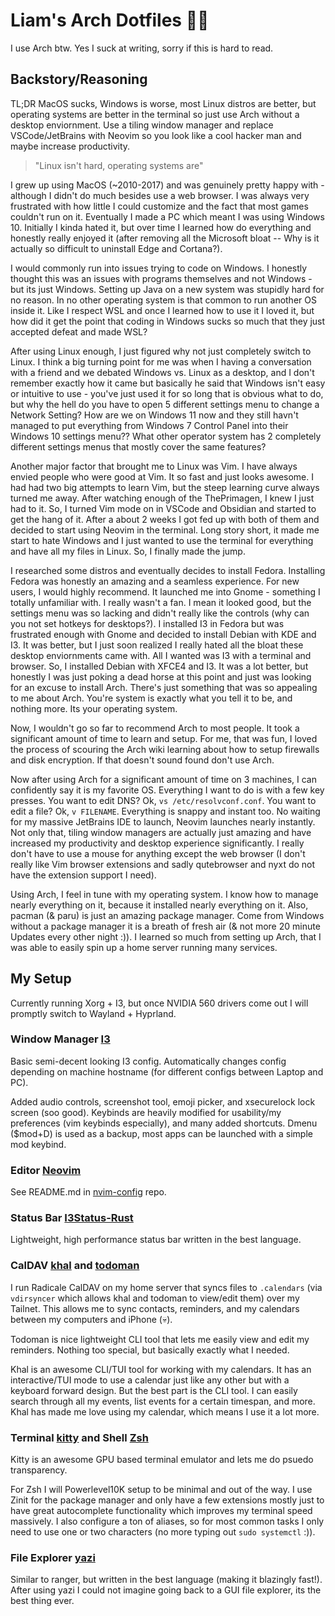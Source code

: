 # Liam's Arch Dotfiles 🏄🏽

I use Arch btw. Yes I suck at writing, sorry if this is hard to read.

## Backstory/Reasoning

TL;DR MacOS sucks, Windows is worse, most Linux distros are better,
but operating systems are better in the terminal so just use Arch
without a desktop enviornment. Use a tiling window manager
and replace VSCode/JetBrains with Neovim so you look like a cool
hacker man and maybe increase productivity.

 > "Linux isn't hard, operating systems are"

I grew up using MacOS (~2010-2017) and was genuinely pretty
happy with - although I didn't do much besides use a web
browser. I was always very frustrated with how little I could customize
and the fact that most games couldn't run on it.
Eventually I made a PC which meant I was using Windows 10.
Initially I kinda hated it, but over time I learned how
do everything and honestly really enjoyed it (after
removing all the Microsoft bloat -- Why is it actually
so difficult to uninstall Edge and Cortana?).

I would commonly run into issues trying to code on Windows.
I honestly thought this was an issues with programs themselves
and not Windows - but its just Windows. Setting up Java
on a new system was stupidly hard for no reason. In no other operating
system is that common to run another OS inside
it. Like I respect WSL and once I learned how to use it
I loved it, but how did it get the point that coding in Windows
sucks so much that they just accepted defeat and made WSL?

After using Linux enough, I just figured why
not just completely switch to Linux. I think a big turning point
for me was when I having a conversation with a friend and we
debated Windows vs. Linux as a desktop, and I don't remember
exactly how it came but basically he said that Windows isn't
easy or intuitive to use - you've just used it for so long
that is obvious what to do, but why the hell do you have
to open 5 different settings menu to change a Network Setting?
How are we on Windows 11 now and they still havn't managed
to put everything from Windows 7 Control Panel into their
Windows 10 settings menu?? What other operator system
has 2 completely different settings menus that mostly
cover the same features?

Another major factor that brought me to Linux was Vim. I have
always envied people who were good at Vim. It so fast
and just looks awesome. I had had two big attempts to learn
Vim, but the steep learning curve always turned me away.
After watching enough of the ThePrimagen, I knew I just had
to it. So, I turned Vim mode on in VSCode and Obsidian and
started to get the hang of it. After a about 2 weeks I got
fed up with both of them and decided to start using Neovim
in the terminal. Long story short, it made me start to hate
Windows and I just wanted to use the terminal for everything
and have all my files in Linux. So, I finally made the jump.

I researched some distros and eventually decides to install
Fedora. Installing Fedora was honestly an amazing and a seamless
experience. For new users, I would highly recommend. It launched
me into Gnome - something I totally unfamiliar with. I really
wasn't a fan. I mean it looked good, but the settings menu
was so lacking and didn't really like the controls (why
can you not set hotkeys for desktops?).
I installed I3 in Fedora but was
frustrated enough with Gnome and decided to install Debian with KDE and I3.
It was better, but I just soon realized I really hated all
the bloat these desktop enviornments came with. All I wanted
was I3 with a terminal and browser. So, I installed Debian
with XFCE4 and I3. It was a lot better, but honestly I was
just poking a dead horse at this point and just was looking
for an excuse to install Arch. There's just something that
was so appealing to me about Arch. You're system is exactly what
you tell it to be, and nothing more. Its your operating system.

Now, I wouldn't go so far to recommend Arch to most people.
It took a significant
amount of time to learn and setup. For me, that was fun, I loved
the process of scouring the Arch wiki learning about how to
setup firewalls and disk encryption. If that doesn't sound found
don't use Arch.

Now after using Arch for a
significant amount of time on 3 machines, I can confidently say
it is my favorite OS. Everything I want to do is with a few
key presses. You want to edit DNS? Ok, `vs /etc/resolvconf.conf`.
You want to edit a file? Ok, `v FILENAME`. Everything is
snappy and instant too. No waiting for my massive JetBrains IDE
to launch, Neovim launches nearly instantly. Not only
that, tiling window managers are actually just amazing and have
increased my productivity and desktop experience significantly.
I really don't have to use a mouse for anything except the web
browser (I don't really like Vim browser extensions and sadly
qutebrowser and nyxt do not have the extension support I need).

Using Arch, I feel in tune with my operating system. I know
how to manage nearly everything on it, because it installed
nearly everything on it. Also, pacman (& paru) is just an
amazing package manager. Come from Windows without a package
manager it is a breath of fresh air (& not more 20 minute
Updates every other night :)). I learned so much from
setting up Arch, that I was able to easily spin up a home
server running many services.


## My Setup

Currently running Xorg + I3, but once NVIDIA 560
drivers come out I will promptly switch to Wayland + Hyprland.

### Window Manager [I3](.config/i3)

Basic semi-decent looking I3 config. Automatically
changes config depending on machine hostname (for
different configs between Laptop and PC).

Added audio controls, screenshot tool, emoji picker,
and xsecurelock lock screen (soo good). Keybinds
are heavily modified for usability/my preferences
(vim keybinds especially), and many added shortcuts.
Dmenu ($mod+D) is used as a backup, most apps can
be launched with a simple mod keybind.

### Editor [Neovim](https://github.com/LiamSnow/nvim-config)

See README.md in [nvim-config](https://github.com/LiamSnow/nvim-config) repo.

### Status Bar [I3Status-Rust](.config/i3status-rust)

Lightweight, high performance status bar written in the
best language.

### CalDAV [khal](.config/khal) and [todoman](.config/todoman)

I run Radicale CalDAV on my home server that syncs files
to `.calendars` (via `vdirsyncer` which allows khal and todoman to view/edit them) over my Tailnet.
This allows me to sync
contacts, reminders, and my calendars between my computers
and iPhone (💀).

Todoman is nice lightweight CLI tool
that lets me easily view and edit my reminders. Nothing
too special, but basically exactly what I needed.

Khal is an awesome CLI/TUI tool for working with my
calendars. It has
an interactive/TUI mode to use a calendar just like
any other but with a keyboard forward design. But the
best part is the CLI tool. I can easily search through
all my events, list events for a certain timespan, and
more. Khal has made me love using my calendar, which
means I use it a lot more.

### Terminal [kitty](.config/kitty) and Shell [Zsh](.zshrc)

Kitty is an awesome GPU based terminal emulator and lets
me do psuedo transparency.

For Zsh I will Powerlevel10K setup to be minimal
and out of the way. I use Zinit for the package manager
and only have a few extensions mostly just to have
great autocomplete functionality which improves
my terminal speed massively. I also configure a ton
of aliases, so for most common tasks I only need to use
one or two characters (no more typing out `sudo systemctl` :)).

### File Explorer [yazi](.config/yazi)

Similar to ranger, but written in the best language (making it
blazingly fast!). After using yazi I could not imagine
going back to a GUI file explorer, its the best thing ever.

